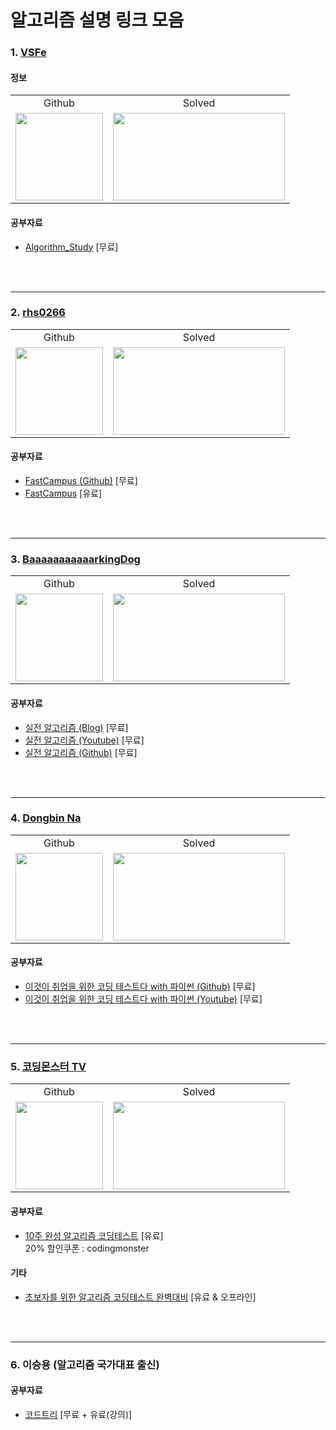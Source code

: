 # 알고리즘 설명 링크 모음

### 1. [VSFe](https://github.com/VSFe)

#### 정보

<table>
    <td align="center">Github</td>
    <td align="center">Solved</td>
    <tr>
        <td height="140px"> <a href="https://github.com/VSFe"><img src="https://avatars.githubusercontent.com/u/4595546?s=460&v=4" width="140px" /></a> </td>
        <td height="140px"> <a href="https://solved.ac/klm03025"><img height="140px" width="275px" src="http://mazassumnida.wtf/api/v2/generate_badge?boj=klm03025" /></a> </td>
    </tr>
</table>

#### 공부자료

 - [Algorithm_Study](https://github.com/VSFe/Algorithm_Study) [무료]

<br><br>
<hr>

### 2. [rhs0266](https://github.com/rhs0266)

<table>
    <td align="center">Github</td>
    <td align="center">Solved</td>
    <tr>
        <td height="140px"> <a href="https://github.com/rhs0266"><img src="https://avatars.githubusercontent.com/u/8068838?s=460&v=4" width="140px" /></a> </td>
        <td height="140px"> <a href="https://solved.ac/rhs0266"><img height="140px" width="275px" src="http://mazassumnida.wtf/api/v2/generate_badge?boj=rhs0266" /></a> </td>
    </tr>
</table>

#### 공부자료

 - [FastCampus (Github)](https://github.com/rhs0266/FastCampus) [무료]
 - [FastCampus](https://fastcampus.co.kr/dev_online_codingtest) [유료]

<br><br>
<hr>

### 3. [BaaaaaaaaaaarkingDog](https://github.com/encrypted-def)

<table>
    <td align="center">Github</td>
    <td align="center">Solved</td>
    <tr>
        <td height="140px"> <a href="https://github.com/encrypted-def"><img src="https://avatars.githubusercontent.com/u/20028331?s=460&u=93ce75536b9f5ab96a8bb99cbac4ccf2925dcc69&v=4" width="140px" /></a> </td>
        <td height="140px"> <a href="https://solved.ac/BaaaaaaaaaaarkingDog"><img height="140px" width="275px" src="http://mazassumnida.wtf/api/v2/generate_badge?boj=BaaaaaaaaaaarkingDog" /></a> </td>
    </tr>
</table>

#### 공부자료

 - [실전 알고리즘 (Blog)](https://blog.encrypted.gg/category/%EA%B0%95%EC%A2%8C/%EC%8B%A4%EC%A0%84%20%EC%95%8C%EA%B3%A0%EB%A6%AC%EC%A6%98) [무료]
 - [실전 알고리즘 (Youtube)](https://www.youtube.com/watch?v=LcOIobH7ues&list=PLtqbFd2VIQv4O6D6l9HcD732hdrnYb6CY) [무료]
 - [실전 알고리즘 (Github)](https://github.com/encrypted-def/basic-algo-lecture) [무료]

<br><br>
<hr>

### 4. [Dongbin Na](https://github.com/ndb796)

<table>
    <td align="center">Github</td>
    <td align="center">Solved</td>
    <tr>
        <td height="140px"> <a href="https://github.com/ndb796"><img src="https://avatars.githubusercontent.com/u/16822641?s=460&u=22684c6613c3532bf34d3ff8de1d782de5b40e3d&v=4" width="140px" /></a> </td>
        <td height="140px"> <a href="https://solved.ac/ndb796"><img height="140px" width="275px" src="http://mazassumnida.wtf/api/v2/generate_badge?boj=ndb796" /></a> </td>
    </tr>
</table>

#### 공부자료

 - [이것이 취업을 위한 코딩 테스트다 with 파이썬 (Github)](https://github.com/ndb796/python-for-coding-test) [무료]
 - [이것이 취업을 위한 코딩 테스트다 with 파이썬 (Youtube)](https://www.youtube.com/watch?v=m-9pAwq1o3w&list=PLRx0vPvlEmdAghTr5mXQxGpHjWqSz0dgC) [무료]

<br><br>
<hr>

### 5. [코딩몬스터 TV](https://github.com/dongyi-kim)

<table>
    <td align="center">Github</td>
    <td align="center">Solved</td>
    <tr>
        <td height="140px"> <a href="https://github.com/dongyi-kim"><img src="https://avatars.githubusercontent.com/u/7837143?v=4" width="140px" /></a> </td>
        <td height="140px"> <a href="https://solved.ac/mitslll"><img height="140px" width="275px" src="http://mazassumnida.wtf/api/v2/generate_badge?boj=mitslll" /></a> </td>
    </tr>
</table>

#### 공부자료

 - [10주 완성 알고리즘 코딩테스트](https://edu.goorm.io/lecture/554/10%EC%A3%BC-%EC%99%84%EC%84%B1-%EC%95%8C%EA%B3%A0%EB%A6%AC%EC%A6%98-%EC%BD%94%EB%94%A9%ED%85%8C%EC%8A%A4%ED%8A%B8) [유료]  
 20% 할인쿠폰 : codingmonster

#### 기타
 - [초보자를 위한 알고리즘 코딩테스트 완벽대비](https://taling.me/Talent/Detail/474) [유료 & 오프라인]

<br><br>
<hr>

### 6. 이승용 (알고리즘 국가대표 출신)
 
#### 공부자료
 - [코드트리](https://www.codetree.ai/) [무료 + 유료(강의)]
